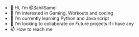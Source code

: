- 👋 Hi, I’m @SahilSamel
- 👀 I’m interested in Gaming, Workouts and coding
- 🌱 I’m currently learning Python and Java script
- 💞️ I’m looking to collaborate on Future projects if i have any
- 📫 How to reach me 

<!---
SahilSamel/SahilSamel is a ✨ special ✨ repository because its `README.md` (this file) appears on your GitHub profile.
You can click the Preview link to take a look at your changes.
--->
